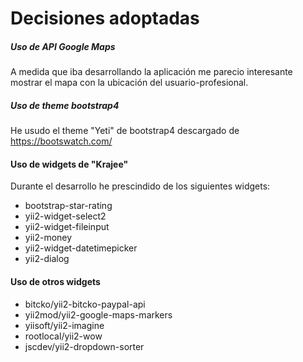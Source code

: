 # Decisiones adoptadas

##### Uso de API Google Maps
 A medida que iba desarrollando la aplicación me parecio interesante mostrar el mapa con la ubicación del usuario-profesional.

 ##### Uso de theme bootstrap4

 He usudo el theme "Yeti" de bootstrap4 descargado de https://bootswatch.com/

 #### Uso de widgets de "Krajee"
 Durante el desarrollo he prescindido de los siguientes widgets:
 * bootstrap-star-rating
 * yii2-widget-select2
 * yii2-widget-fileinput
 * yii2-money
 * yii2-widget-datetimepicker
 * yii2-dialog
 

#### Uso de otros widgets
* bitcko/yii2-bitcko-paypal-api
* yii2mod/yii2-google-maps-markers
* yiisoft/yii2-imagine
* rootlocal/yii2-wow
* jscdev/yii2-dropdown-sorter

